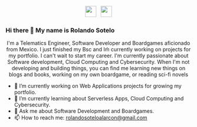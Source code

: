 <p align='center'>
<a href="https://dev.to/soteloalarco"><img height="30" src="https://github.com/stephenajulu/WaylonWalker/blob/main/icon/dev.png?raw=true"></a>&nbsp;&nbsp;
<a href="https://www.linkedin.com/in/rolando-sotelo-alarcon-telematica/"><img height="30" src="https://github.com/stephenajulu/WaylonWalker/blob/main/icon/linkedin.png?raw=true"></a>
</p>

### Hi there 👋 My name is Rolando Sotelo

<p align="center">I'm a Telematics Engineer, Software Developer and Boardgames aficionado from Mexico.
I just finished my Bsc and Iḿ currently working on projects for my portfolio. I can't wait to start my career.
I'm currently passionate about Software development, Cloud Computing and Cybersecurity.
When I'm not developing and building things, you can find me learning new things on blogs and books, working on my own boardgame, or reading sci-fi novels </p>

- 🔭 I’m currently working on Web Applications projects for growing my portfolio.
- 🌱 I’m currently learning about Serverless Apps, Cloud Computing and Cybersecurity.
- 💬 Ask me about Software Development and Boardgames.
- 📫 How to reach me: rolandosoteloalarcon@gmail.com
